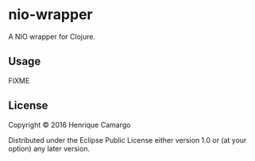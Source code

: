 # nio-wrapper

A NIO wrapper for Clojure.

## Usage

FIXME

## License

Copyright © 2016 Henrique Camargo

Distributed under the Eclipse Public License either version 1.0 or (at
your option) any later version.
